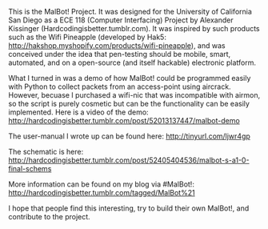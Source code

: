 This is the MalBot! Project. It was designed for the University of California San Diego as a ECE 118 (Computer Interfacing) Project by Alexander Kissinger (Hardcodingisbetter.tumblr.com). It was inspired by such products such as the Wifi Pineapple (developed by Hak5: http://hakshop.myshopify.com/products/wifi-pineapple), and was conceived under the idea that pen-testing should be mobile, smart, automated, and on a open-source (and itself hackable) electronic platform.

What I turned in was a demo of how MalBot! could be programmed easily with Python to collect packets from an access-point using aircrack. However, becuase I purchased a wifi-nic that was incompatible with airmon, so the script is purely cosmetic but can be the functionality can be easily implemented. Here is a video of the demo: http://hardcodingisbetter.tumblr.com/post/52013137447/malbot-demo

The user-manual I wrote up can be found here: http://tinyurl.com/ljwr4gp

The schematic is here: http://hardcodingisbetter.tumblr.com/post/52405404536/malbot-s-a1-0-final-schems

More information can be found on my blog via #MalBot!: http://hardcodingisbetter.tumblr.com/tagged/MalBot%21

I hope that people find this interesting, try to build their own MalBot!, and contribute to the project.
